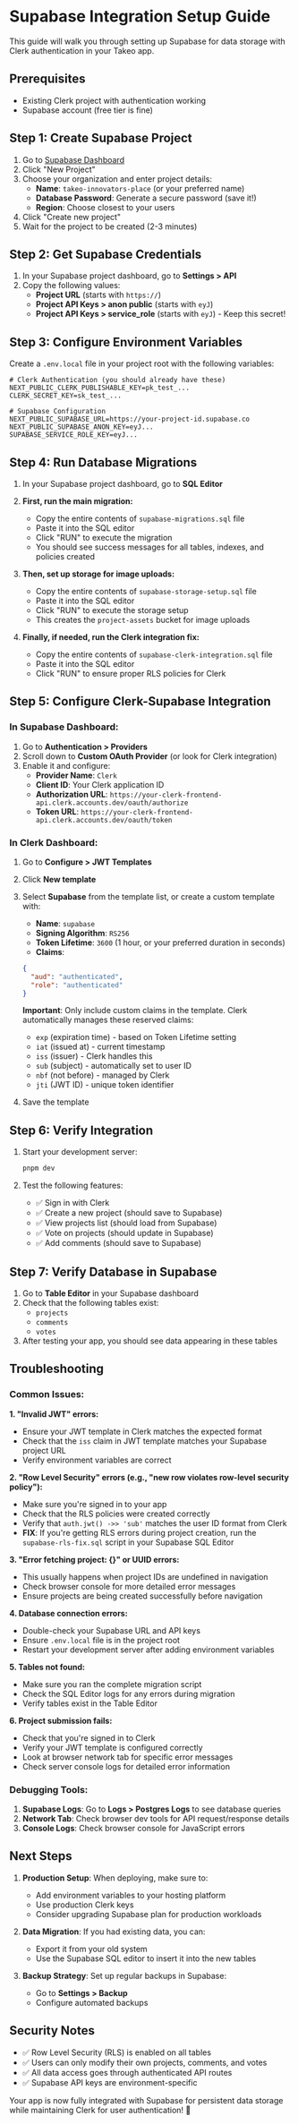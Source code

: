# Supabase Integration Setup Guide

This guide will walk you through setting up Supabase for data storage with Clerk authentication in your Takeo app.

## Prerequisites

- Existing Clerk project with authentication working
- Supabase account (free tier is fine)

## Step 1: Create Supabase Project

1. Go to [Supabase Dashboard](https://supabase.com/dashboard)
2. Click "New Project"
3. Choose your organization and enter project details:
   - **Name**: `takeo-innovators-place` (or your preferred name)
   - **Database Password**: Generate a secure password (save it!)
   - **Region**: Choose closest to your users
4. Click "Create new project"
5. Wait for the project to be created (2-3 minutes)

## Step 2: Get Supabase Credentials

1. In your Supabase project dashboard, go to **Settings > API**
2. Copy the following values:
   - **Project URL** (starts with `https://`)
   - **Project API Keys > anon public** (starts with `eyJ`)
   - **Project API Keys > service_role** (starts with `eyJ`) - Keep this secret!

## Step 3: Configure Environment Variables

Create a `.env.local` file in your project root with the following variables:

```env
# Clerk Authentication (you should already have these)
NEXT_PUBLIC_CLERK_PUBLISHABLE_KEY=pk_test_...
CLERK_SECRET_KEY=sk_test_...

# Supabase Configuration
NEXT_PUBLIC_SUPABASE_URL=https://your-project-id.supabase.co
NEXT_PUBLIC_SUPABASE_ANON_KEY=eyJ...
SUPABASE_SERVICE_ROLE_KEY=eyJ...
```

## Step 4: Run Database Migrations

1. In your Supabase project dashboard, go to **SQL Editor**
2. **First, run the main migration:**
   - Copy the entire contents of `supabase-migrations.sql` file
   - Paste it into the SQL editor
   - Click "RUN" to execute the migration
   - You should see success messages for all tables, indexes, and policies created

3. **Then, set up storage for image uploads:**
   - Copy the entire contents of `supabase-storage-setup.sql` file
   - Paste it into the SQL editor
   - Click "RUN" to execute the storage setup
   - This creates the `project-assets` bucket for image uploads

4. **Finally, if needed, run the Clerk integration fix:**
   - Copy the entire contents of `supabase-clerk-integration.sql` file
   - Paste it into the SQL editor
   - Click "RUN" to ensure proper RLS policies for Clerk

## Step 5: Configure Clerk-Supabase Integration

### In Supabase Dashboard:

1. Go to **Authentication > Providers**
2. Scroll down to **Custom OAuth Provider** (or look for Clerk integration)
3. Enable it and configure:
   - **Provider Name**: `Clerk`
   - **Client ID**: Your Clerk application ID
   - **Authorization URL**: `https://your-clerk-frontend-api.clerk.accounts.dev/oauth/authorize`
   - **Token URL**: `https://your-clerk-frontend-api.clerk.accounts.dev/oauth/token`

### In Clerk Dashboard:

1. Go to **Configure > JWT Templates**
2. Click **New template**
3. Select **Supabase** from the template list, or create a custom template with:
   - **Name**: `supabase`
   - **Signing Algorithm**: `RS256`
   - **Token Lifetime**: `3600` (1 hour, or your preferred duration in seconds)
   - **Claims**:
   ```json
   {
     "aud": "authenticated",
     "role": "authenticated"
   }
   ```

   **Important**: Only include custom claims in the template. Clerk automatically manages these reserved claims:
   - `exp` (expiration time) - based on Token Lifetime setting
   - `iat` (issued at) - current timestamp
   - `iss` (issuer) - Clerk handles this
   - `sub` (subject) - automatically set to user ID
   - `nbf` (not before) - managed by Clerk
   - `jti` (JWT ID) - unique token identifier
4. Save the template

## Step 6: Verify Integration

1. Start your development server:
   ```bash
   pnpm dev
   ```

2. Test the following features:
   - ✅ Sign in with Clerk
   - ✅ Create a new project (should save to Supabase)
   - ✅ View projects list (should load from Supabase)
   - ✅ Vote on projects (should update in Supabase)
   - ✅ Add comments (should save to Supabase)

## Step 7: Verify Database in Supabase

1. Go to **Table Editor** in your Supabase dashboard
2. Check that the following tables exist:
   - `projects`
   - `comments` 
   - `votes`
3. After testing your app, you should see data appearing in these tables

## Troubleshooting

### Common Issues:

**1. "Invalid JWT" errors:**
- Ensure your JWT template in Clerk matches the expected format
- Check that the `iss` claim in JWT template matches your Supabase project URL
- Verify environment variables are correct

**2. "Row Level Security" errors (e.g., "new row violates row-level security policy"):**
- Make sure you're signed in to your app
- Check that the RLS policies were created correctly
- Verify that `auth.jwt() ->> 'sub'` matches the user ID format from Clerk
- **FIX**: If you're getting RLS errors during project creation, run the `supabase-rls-fix.sql` script in your Supabase SQL Editor

**3. "Error fetching project: {}" or UUID errors:**
- This usually happens when project IDs are undefined in navigation
- Check browser console for more detailed error messages
- Ensure projects are being created successfully before navigation

**4. Database connection errors:**
- Double-check your Supabase URL and API keys
- Ensure `.env.local` file is in the project root
- Restart your development server after adding environment variables

**5. Tables not found:**
- Make sure you ran the complete migration script
- Check the SQL Editor logs for any errors during migration
- Verify tables exist in the Table Editor

**6. Project submission fails:**
- Check that you're signed in to Clerk
- Verify your JWT template is configured correctly
- Look at browser network tab for specific error messages
- Check server console logs for detailed error information

### Debugging Tools:

1. **Supabase Logs**: Go to **Logs > Postgres Logs** to see database queries
2. **Network Tab**: Check browser dev tools for API request/response details
3. **Console Logs**: Check browser console for JavaScript errors

## Next Steps

1. **Production Setup**: When deploying, make sure to:
   - Add environment variables to your hosting platform
   - Use production Clerk keys
   - Consider upgrading Supabase plan for production workloads

2. **Data Migration**: If you had existing data, you can:
   - Export it from your old system
   - Use the Supabase SQL editor to insert it into the new tables

3. **Backup Strategy**: Set up regular backups in Supabase:
   - Go to **Settings > Backup**
   - Configure automated backups

## Security Notes

- ✅ Row Level Security (RLS) is enabled on all tables
- ✅ Users can only modify their own projects, comments, and votes
- ✅ All data access goes through authenticated API routes
- ✅ Supabase API keys are environment-specific

Your app is now fully integrated with Supabase for persistent data storage while maintaining Clerk for user authentication! 🎉
